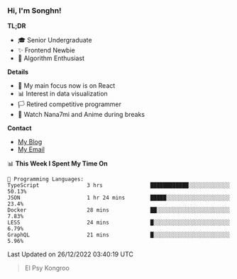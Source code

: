 ### Hi, I'm Songhn!

**TL;DR**

- 🎓 Senior Undergraduate
- ✨ Frontend Newbie
- 🎈 Algorithm Enthusiast

**Details**

- 🎯 My main focus now is on React
- 📊 Interest in data visualization
- 🏳️ Retired competitive programmer
- 🍵 Watch Nana7mi and Anime during breaks

**Contact**
- [My Blog](https://blog.songhn.com)
- [My Email](mailto:nana7mi@duck.com)

<!--START_SECTION:waka-->
📊 **This Week I Spent My Time On** 

```text
💬 Programming Languages: 
TypeScript               3 hrs               ████████████░░░░░░░░░░░░░   50.13% 
JSON                     1 hr 24 mins        █████░░░░░░░░░░░░░░░░░░░░   23.4% 
Docker                   28 mins             ██░░░░░░░░░░░░░░░░░░░░░░░   7.83% 
LESS                     24 mins             █░░░░░░░░░░░░░░░░░░░░░░░░   6.79% 
GraphQL                  21 mins             █░░░░░░░░░░░░░░░░░░░░░░░░   5.96%

```


 Last Updated on 26/12/2022 03:40:19 UTC
<!--END_SECTION:waka-->

> El Psy Kongroo

